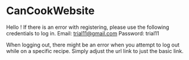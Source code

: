 # CanCookWebsite
 
Hello !
If there is an error with registering, please use the following credentials to log in.
Email: trial11@gmail.com
Password: trial11

When logging out, there might be an error when you attempt to log out while on a specific recipe. Simply adjust the url link to just the basic link.
